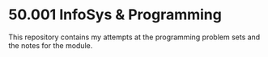 # 50.001 InfoSys & Programming
This repository contains my attempts at the programming problem sets and the notes for the module.
